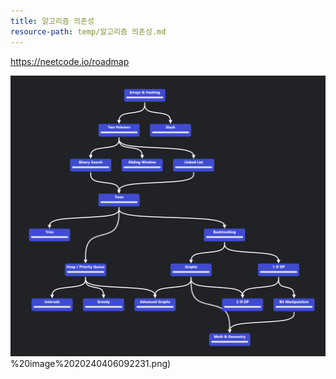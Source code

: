 ```yaml
---
title: 알고리즘 의존성
resource-path: temp/알고리즘 의존성.md
---
```

https://neetcode.io/roadmap

![](../08.media/20240406092231.png)%20image%2020240406092231.png)


